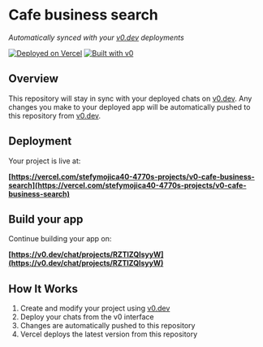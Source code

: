 # Cafe business search

*Automatically synced with your [v0.dev](https://v0.dev) deployments*

[![Deployed on Vercel](https://img.shields.io/badge/Deployed%20on-Vercel-black?style=for-the-badge&logo=vercel)](https://vercel.com/stefymojica40-4770s-projects/v0-cafe-business-search)
[![Built with v0](https://img.shields.io/badge/Built%20with-v0.dev-black?style=for-the-badge)](https://v0.dev/chat/projects/RZTlZQIsyyW)

## Overview

This repository will stay in sync with your deployed chats on [v0.dev](https://v0.dev).
Any changes you make to your deployed app will be automatically pushed to this repository from [v0.dev](https://v0.dev).

## Deployment

Your project is live at:

**[https://vercel.com/stefymojica40-4770s-projects/v0-cafe-business-search](https://vercel.com/stefymojica40-4770s-projects/v0-cafe-business-search)**

## Build your app

Continue building your app on:

**[https://v0.dev/chat/projects/RZTlZQIsyyW](https://v0.dev/chat/projects/RZTlZQIsyyW)**

## How It Works

1. Create and modify your project using [v0.dev](https://v0.dev)
2. Deploy your chats from the v0 interface
3. Changes are automatically pushed to this repository
4. Vercel deploys the latest version from this repository